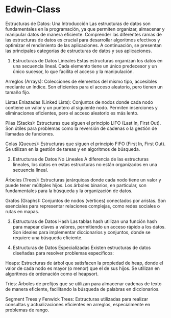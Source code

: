 # Edwin-Class

Estructuras de Datos: Una Introducción
Las estructuras de datos son fundamentales en la programación, ya que permiten organizar, almacenar y manipular datos de manera eficiente. Comprender las diferentes ramas de las estructuras de datos es crucial para desarrollar algoritmos efectivos y optimizar el rendimiento de las aplicaciones. A continuación, se presentan las principales categorías de estructuras de datos y sus aplicaciones.

1. Estructuras de Datos Lineales
Estas estructuras organizan los datos en una secuencia lineal. Cada elemento tiene un único predecesor y un único sucesor, lo que facilita el acceso y la manipulación.

Arreglos (Arrays): Colecciones de elementos del mismo tipo, accesibles mediante un índice. Son eficientes para el acceso aleatorio, pero tienen un tamaño fijo.

Listas Enlazadas (Linked Lists): Conjuntos de nodos donde cada nodo contiene un valor y un puntero al siguiente nodo. Permiten inserciones y eliminaciones eficientes, pero el acceso aleatorio es más lento.

Pilas (Stacks): Estructuras que siguen el principio LIFO (Last In, First Out). Son útiles para problemas como la reversión de cadenas o la gestión de llamadas de funciones.

Colas (Queues): Estructuras que siguen el principio FIFO (First In, First Out). Se utilizan en la gestión de tareas y en algoritmos de búsqueda.

2. Estructuras de Datos No Lineales
A diferencia de las estructuras lineales, los datos en estas estructuras no están organizados en una secuencia lineal.

Árboles (Trees): Estructuras jerárquicas donde cada nodo tiene un valor y puede tener múltiples hijos. Los árboles binarios, en particular, son fundamentales para la búsqueda y la organización de datos.

Grafos (Graphs): Conjuntos de nodos (vértices) conectados por aristas. Son esenciales para representar relaciones complejas, como redes sociales o rutas en mapas.

3. Estructuras de Datos Hash
Las tablas hash utilizan una función hash para mapear claves a valores, permitiendo un acceso rápido a los datos. Son ideales para implementar diccionarios y conjuntos, donde se requiere una búsqueda eficiente.

4. Estructuras de Datos Especializadas
Existen estructuras de datos diseñadas para resolver problemas específicos:

Heaps: Estructuras de árbol que satisfacen la propiedad de heap, donde el valor de cada nodo es mayor (o menor) que el de sus hijos. Se utilizan en algoritmos de ordenación como el heapsort.

Tries: Árboles de prefijos que se utilizan para almacenar cadenas de texto de manera eficiente, facilitando la búsqueda de palabras en diccionarios.

Segment Trees y Fenwick Trees: Estructuras utilizadas para realizar consultas y actualizaciones eficientes en arreglos, especialmente en problemas de rango.
